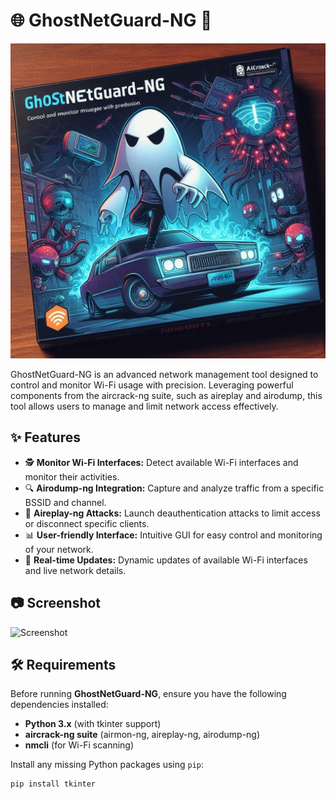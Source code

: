 # 🌐 GhostNetGuard-NG 🚀

![GhostNetGuard-NG](./banner_img.jpg)

GhostNetGuard-NG is an advanced network management tool designed to control and monitor Wi-Fi usage with precision. Leveraging powerful components from the aircrack-ng suite, such as aireplay and airodump, this tool allows users to manage and limit network access effectively.

## ✨ Features
- 🕵️ **Monitor Wi-Fi Interfaces:** Detect available Wi-Fi interfaces and monitor their activities.
- 🔍 **Airodump-ng Integration:** Capture and analyze traffic from a specific BSSID and channel.
- 📡 **Aireplay-ng Attacks:** Launch deauthentication attacks to limit access or disconnect specific clients.
- 📊 **User-friendly Interface:** Intuitive GUI for easy control and monitoring of your network.
- 🔧 **Real-time Updates:** Dynamic updates of available Wi-Fi interfaces and live network details.

## 📷 Screenshot
![Screenshot](./screenshot.png)

## 🛠️ Requirements
Before running **GhostNetGuard-NG**, ensure you have the following dependencies installed:

- **Python 3.x** (with tkinter support)
- **aircrack-ng suite** (airmon-ng, aireplay-ng, airodump-ng)
- **nmcli** (for Wi-Fi scanning)
  
Install any missing Python packages using `pip`:
```bash
pip install tkinter
